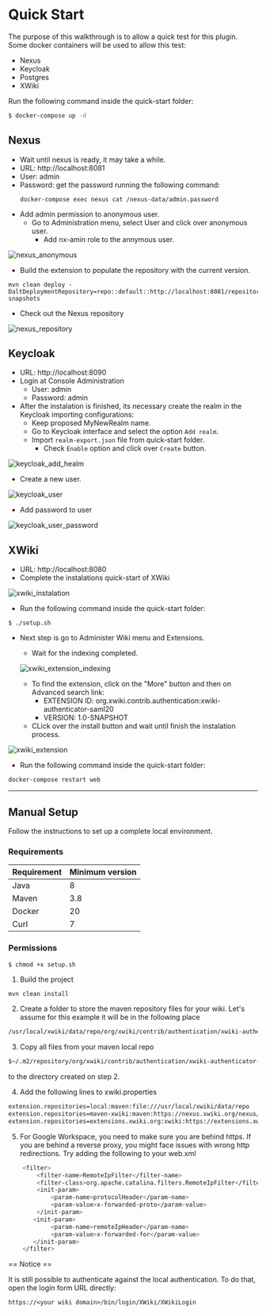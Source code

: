 # Quick Start

The purpose of this walkthrough is to allow a quick test for this plugin.
Some docker containers will be used to allow this test:
+ Nexus
+ Keycloak
+ Postgres
+ XWiki

Run the following command inside the quick-start folder:

```sh
$ docker-compose up -d
```

## Nexus

+ Wait until nexus is ready, it may take a while.
+ URL: http://localhost:8081
+ User: admin
+ Password: get the password running the following command:
    ```
    docker-compose exec nexus cat /nexus-data/admin.password
    ```
+ Add admin permission to anonymous user.
    + Go to Administration menu, select User and click over anonymous user.
        + Add nx-amin role to the annymous user.

![nexus_anonymous](../images/nexus_anonymous.png)

+ Build the extension to populate the repository with the current version.

```
mvn clean deploy -DaltDeploymentRepository=repo::default::http://localhost:8081/repository/maven-snapshots
```

+ Check out the Nexus repository

![nexus_repository](../images/nexus_repository.png)

## Keycloak

+ URL: http://localhost:8090
+ Login at Console Administration
    + User: admin
    + Password: admin
+ After the instalation is finished, its necessary create the realm in the Keycloak importing configurations:
    + Keep proposed MyNewRealm name.
    + Go to Keycloak interface and select the option ```Add realm```.
    + Import ```realm-export.json``` file from quick-start folder.
        + Check ```Enable``` option and click over ```Create``` button.  

![keycloak_add_healm](../images/keycloak_add_healm.png)

+ Create a new user.

![keycloak_user](../images/keycloak_user.png)

+ Add password to user

![keycloak_user_password](../images/keycloak_user_password.png)



## XWiki

+ URL: http://localhost:8080
+ Complete the instalations quick-start of XWiki

![xwiki_instalation](../images/xwiki_instalation.png)


+ Run the following command inside the quick-start folder:
```
$ ./setup.sh
```

+ Next step is go to Administer Wiki menu and Extensions.
    + Wait for the indexing completed.
    
    ![xwiki_extension_indexing](../images/xwiki_extension_indexing.png)

    + To find the extension, click on the "More" button and then on Advanced search link:
        + EXTENSION ID: org.xwiki.contrib.authentication:xwiki-authenticator-saml20
        + VERSION: 1.0-SNAPSHOT
    + CLick over the install button and wait until finish the instalation process.

![xwiki_extension](../images/xwiki_extension.png)

+ Run the following command inside the quick-start folder:

```sh
docker-compose restart web
```



---

## Manual Setup

Follow the instructions to set up a complete local environment.

### Requirements

Requirement  | Minimum version
------------ | -------------
Java    | 8
Maven   | 3.8
Docker  | 20
Curl    | 7

### Permissions

```
$ chmod +x setup.sh
```

1. Build the project

```sh
mvn clean install
```

2. Create a folder to store the maven repository files for your wiki. Let's assume for this example it will be in the following place

```sh
/usr/local/xwiki/data/repo/org/xwiki/contrib/authentication/xwiki-authenticator-saml20/1.0-SNAPSHOT
```

3. Copy all files from your maven local repo

```sh
$~/.m2/repository/org/xwiki/contrib/authentication/xwiki-authenticator-saml20/1.0-SNAPSHOT
```

to the directory created on step 2.

4. Add the following lines to xwiki.properties

```sh
extension.repositories=local:maven:file:///usr/local/xwiki/data/repo
extension.repositories=maven-xwiki:maven:https://nexus.xwiki.org/nexus/content/groups/public/
extension.repositories=extensions.xwiki.org:xwiki:https://extensions.xwiki.org/xwiki/rest/
```

5. For Google Workspace, you need to make sure you are behind https. If you are behind a reverse proxy, you might
face issues with wrong http redirections. Try adding the following to your web.xml 
   
```sh
    <filter>
        <filter-name>RemoteIpFilter</filter-name>
        <filter-class>org.apache.catalina.filters.RemoteIpFilter</filter-class>
        <init-param>
            <param-name>protocolHeader</param-name>
            <param-value>x-forwarded-proto</param-value>
        </init-param>
       <init-param>
            <param-name>remoteIpHeader</param-name>
            <param-value>x-forwarded-for</param-value>
       </init-param>
    </filter>
```

== Notice ==

It is still possible to authenticate against the local authentication. To do that, open the login form URL directly:

    https://<your wiki domain>/bin/login/XWiki/XWikiLogin
